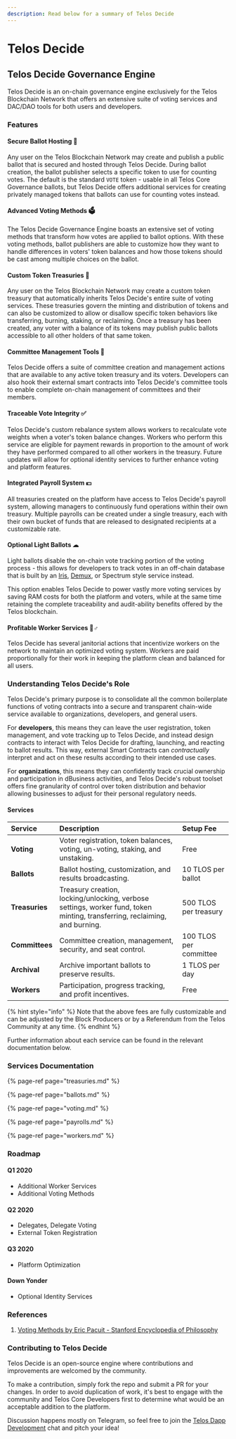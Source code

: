 ```yaml
---
description: Read below for a summary of Telos Decide
---
```


# Telos Decide

## Telos Decide Governance Engine

Telos Decide is an on-chain governance engine exclusively for the Telos Blockchain Network that offers an extensive suite of voting services and DAC/DAO tools for both users and developers.

### Features

#### Secure Ballot Hosting 🔐

Any user on the Telos Blockchain Network may create and publish a public ballot that is secured and hosted through Telos Decide. During ballot creation, the ballot publisher selects a specific token to use for counting votes. The default is the standard `VOTE` token - usable in all Telos Core Governance ballots, but Telos Decide offers additional services for creating privately managed tokens that ballots can use for counting votes instead.

#### Advanced Voting Methods 🗳

The Telos Decide Governance Engine boasts an extensive set of voting methods that transform how votes are applied to ballot options. With these voting methods, ballot publishers are able to customize how they want to handle differences in voters' token balances and how those tokens should be cast among multiple choices on the ballot.

#### Custom Token Treasuries 💎

Any user on the Telos Blockchain Network may create a custom token treasury that automatically inherits Telos Decide's entire suite of voting services. These treasuries govern the minting and distribution of tokens and can also be customized to allow or disallow specific token behaviors like transferring, burning, staking, or reclaiming. Once a treasury has been created, any voter with a balance of its tokens may publish public ballots accessible to all other holders of that same token.

#### Committee Management Tools 👥

Telos Decide offers a suite of committee creation and management actions that are available to any active token treasury and its voters. Developers can also hook their external smart contracts into Telos Decide's committee tools to enable complete on-chain management of committees and their members.

#### Traceable Vote Integrity ✅

Telos Decide's custom rebalance system allows workers to recalculate vote weights when a voter's token balance changes. Workers who perform this service are eligible for payment rewards in proportion to the amount of work they have performed compared to all other workers in the treasury. Future updates will allow for optional identity services to further enhance voting and platform features.

#### Integrated Payroll System 💵

All treasuries created on the platform have access to Telos Decide's payroll system, allowing managers to continuously fund operations within their own treasury. Multiple payrolls can be created under a single treasury, each with their own bucket of funds that are released to designated recipients at a customizable rate.

#### Optional Light Ballots ☁

Light ballots disable the on-chain vote tracking portion of the voting process - this allows for developers to track votes in an off-chain database that is built by an [Iris](https://github.com/CALEOS/iris-client), [Demux](https://github.com/EOSIO/demux-js), or Spectrum style service instead.

This option enables Telos Decide to power vastly more voting services by saving RAM costs for both the platform and voters, while at the same time retaining the complete traceability and audit-ability benefits offered by the Telos blockchain.

#### Profitable Worker Services 👷♂

Telos Decide has several janitorial actions that incentivize workers on the network to maintain an optimized voting system. Workers are paid proportionally for their work in keeping the platform clean and balanced for all users.

### Understanding Telos Decide's Role

Telos Decide's primary purpose is to consolidate all the common boilerplate functions of voting contracts into a secure and transparent chain-wide service available to organizations, developers, and general users.

For **developers**, this means they can leave the user registration, token management, and vote tracking up to Telos Decide, and instead design contracts to interact with Telos Decide for drafting, launching, and reacting to ballot results. This way, external Smart Contracts can _contractually_ interpret and act on these results according to their intended use cases.

For **organizations**, this means they can confidently track crucial ownership and participation in dBusiness activities, and Telos Decide's robust toolset offers fine granularity of control over token distribution and behavior allowing businesses to adjust for their personal regulatory needs.

#### Services

| Service | Description | Setup Fee |
| :--- | :--- | :--- |
| **Voting** | Voter registration, token balances, voting, un-voting, staking, and unstaking. | Free |
| **Ballots** | Ballot hosting, customization, and results broadcasting. | 10 TLOS per ballot |
| **Treasuries** | Treasury creation, locking/unlocking, verbose settings, worker fund, token minting, transferring, reclaiming, and burning. | 500 TLOS per treasury |
| **Committees** | Committee creation, management, security, and seat control. | 100 TLOS per committee |
| **Archival** | Archive important ballots to preserve results. | 1 TLOS per day |
| **Workers** | Participation, progress tracking, and profit incentives. | Free |

{% hint style="info" %}
Note that the above fees are fully customizable and can be adjusted by the Block Producers or by a Referendum from the Telos Community at any time.
{% endhint %}

Further information about each service can be found in the relevant documentation below.

### Services Documentation

{% page-ref page="treasuries.md" %}

{% page-ref page="ballots.md" %}

{% page-ref page="voting.md" %}

{% page-ref page="payrolls.md" %}

{% page-ref page="workers.md" %}

### Roadmap

#### Q1 2020

* Additional Worker Services
* Additional Voting Methods

#### Q2 2020

* Delegates, Delegate Voting
* External Token Registration

#### Q3 2020

* Platform Optimization

#### Down Yonder

* Optional Identity Services

### References

1. [Voting Methods by Eric Pacuit - Stanford Encyclopedia of Philosophy](https://plato.stanford.edu/entries/voting-methods/#CritForCompVotiMeth)

### Contributing to Telos Decide

Telos Decide is an open-source engine where contributions and improvements are welcomed by the community.

To make a contribution, simply fork the repo and submit a PR for your changes. In order to avoid duplication of work, it's best to engage with the community and Telos Core Developers first to determine what would be an acceptable addition to the platform.

Discussion happens mostly on Telegram, so feel free to join the [Telos Dapp Development](https://t.me/dappstelos) chat and pitch your idea!

